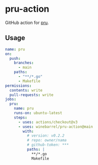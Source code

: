 # pru-action

GitHub action for [pru](https://github.com/winebarrel/pru).

## Usage

```yaml
name: pru
on:
  push:
    branches:
      - main
    paths:
      - "**/*.go"
      - Makefile
permissions:
  contents: write
  pull-requests: write
jobs:
  pru:
    name: pru
    runs-on: ubuntu-latest
    steps:
      - uses: actions/checkout@v3
      - uses: winebarrel/pru-action@main
        with:
          # version: v0.2.2
          # repo: owner/nama
          # github-token: ***
          paths: |
            **/*.go
            Makefile
```
